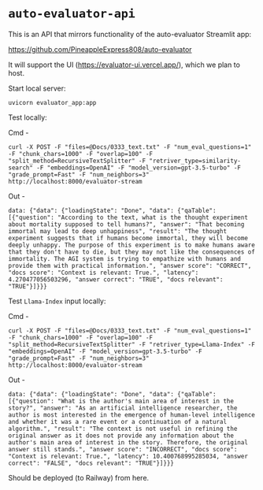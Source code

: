 # `auto-evaluator-api`

This is an API that mirrors functionality of the auto-evaluator Streamlit app:

https://github.com/PineappleExpress808/auto-evaluator
 
It will support the UI (https://evaluator-ui.vercel.app/), which we plan to host.

Start local server:

```
uvicorn evaluator_app:app
```

Test locally:

Cmd -
```
curl -X POST -F "files=@Docs/0333_text.txt" -F "num_eval_questions=1" -F "chunk_chars=1000" -F "overlap=100" -F "split_method=RecursiveTextSplitter" -F "retriver_type=similarity-search" -F "embeddings=OpenAI" -F "model_version=gpt-3.5-turbo" -F "grade_prompt=Fast" -F "num_neighbors=3" http://localhost:8000/evaluator-stream
 ```

Out -
```
data: {"data": {"loadingState": "Done", "data": {"qaTable": [{"question": "According to the text, what is the thought experiment about mortality supposed to tell humans?", "answer": "That becoming immortal may lead to deep unhappiness", "result": "The thought experiment suggests that if humans become immortal, they will become deeply unhappy. The purpose of this experiment is to make humans aware that they don't have to die, but they may not like the consequences of immortality. The AGI system is trying to empathize with humans and provide them with practical information.", "answer score": "CORRECT", "docs score": "Context is relevant: True.", "latency": 4.270477056503296, "answer correct": "TRUE", "docs relevant": "TRUE"}]}}}
```

Test `Llama-Index` input locally:

Cmd -
```
curl -X POST -F "files=@Docs/0333_text.txt" -F "num_eval_questions=1" -F "chunk_chars=1000" -F "overlap=100" -F "split_method=RecursiveTextSplitter" -F "retriver_type=Llama-Index" -F "embeddings=OpenAI" -F "model_version=gpt-3.5-turbo" -F "grade_prompt=Fast" -F "num_neighbors=3" http://localhost:8000/evaluator-stream
```

Out -
```
data: {"data": {"loadingState": "Done", "data": {"qaTable": [{"question": "What is the author's main area of interest in the story?", "answer": "As an artificial intelligence researcher, the author is most interested in the emergence of human-level intelligence and whether it was a rare event or a continuation of a natural algorithm.", "result": "The context is not useful in refining the original answer as it does not provide any information about the author's main area of interest in the story. Therefore, the original answer still stands.", "answer score": "INCORRECT", "docs score": "Context is relevant: True.", "latency": 10.400768995285034, "answer correct": "FALSE", "docs relevant": "TRUE"}]}}}
```

Should be deployed (to Railway) from here.